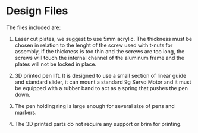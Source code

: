 # Design Files

The files included are:

1. Laser cut plates, we suggest to use 5mm acrylic. The thickness must be chosen in relation to the lenght of the screw used with t-nuts for assembly, if the thickness is too thin and the screws are too long, the screws will touch the internal channel of the aluminum frame and the plates will not be locked in place.

2. 3D printed pen lift. It is designed to use a small section of linear guide and standard slider, it can mount a standard 9g Servo Motor and it must be equipped with a rubber band to act as a spring that pushes the pen down.

3. The pen holding ring is large enough for several size of pens and markers.

4. The 3D printed parts do not require any support or brim for printing.